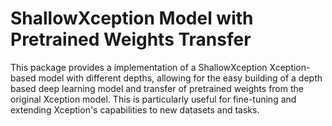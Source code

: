 # ShallowXception Model with Pretrained Weights Transfer

This package provides a implementation of a ShallowXception Xception-based model with different depths, allowing for the easy building of a depth based deep learning model and transfer of pretrained weights from the original Xception model. This is particularly useful for fine-tuning and extending Xception's capabilities to new datasets and tasks.

